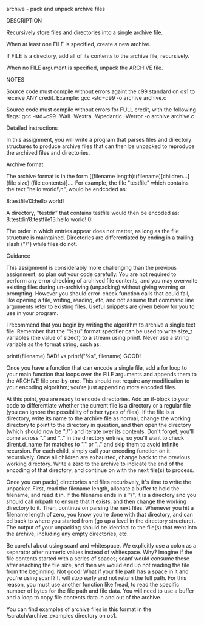 archive - pack and unpack archive files

DESCRIPTION

  Recursively store files and directories into a single archive file.
  
  When at least one FILE is specified, create a new archive.

  If FILE is a directory, add all of its contents to the archive file, recursively. 
  
  When no FILE argument is specified, unpack the ARCHIVE file.

NOTES

  Source code must compile without errors againt the c99 standard on os1 to receive ANY credit. Example:
  gcc -std=c99 -o archive archive.c

  Source code must compile without errors for FULL credit, with the following flags:
  gcc -std=c99 -Wall -Wextra -Wpedantic -Werror -o archive archive.c


Detailed instructions

In this assignment, you will write a program that parses files and directory structures to produce archive files that can then be unpacked to reproduce the archived files and directories.

Archive format

The archive format is in the form [(filename length):(filename)[children...](file size):(file contents)].... For example, the file "testfile" which contains the text "hello world!\n", would be endcoded as:

8:testfile13:hello world!

A directory, "testdir" that contains testfile would then be encoded as:
8:testdir/8:testfile13:hello world!
0:
 

The order in which entries appear does not matter, as long as the file structure is maintained. Directories are differentiated by ending in a trailing slash ("/") while files do not.

Guidance

This assignment is considerably more challenging than the previous assignment, so plan out your code carefully. You are not required to perform any error checking of archived file contents, and you may overwrite existing files during un-archiving (unpacking) without giving warning or prompting. However you should error-check function calls that could fail, like opening a file, writing, reading, etc, and not assume that command line arguments refer to existing files. Useful snippets are given below for you to use in your program.

I recommend that you begin by writing the algorithm to archive a single text file. Remember that the "%zu" format specifier can be used to write size_t variables (the value of sizeof) to a stream using printf. Never use a string variable as the format string, such as:

printf(filename)        BAD!
      vs 
printf("%s", filename)  GOOD!
 

Once you have a function that can encode a single file, add a for loop to your main function that loops over the FILE arguments and appends them to the ARCHIVE file one-by-one. This should not require any modification to your encoding algorithm; you're just appending more encoded files.

At this point, you are ready to encode directories. Add an if-block to your code to differentiate whether the current file is a directory or a regular file (you can ignore the possibility of other types of files). If the file is a directory, write its name to the archive file as normal, change the working directory to point to the directory in question, and then open the directory (which should now be "./") and iterate over its contents. Don't forget, you'll come across "." and ".." in the directory entries, so you'll want to check dirent.d_name for matches to "." or ".." and skip them to avoid infinite recursion. For each child, simply call your encoding function on it recursively. Once all children are exhausted, change back to the previous working directory. Write a zero to the archive to indicate the end of the encoding of that directory, and continue on with the next file(s) to process.

Once you can pack() directories and files recurisvely, it's time to write the unpacker. First, read the filename length, allocate a buffer to hold the filename, and read it in. If the filename ends in a "/", it is a directory and you should call mkpath to ensure that it exists, and then change the working directory to it. Then, continue on parsing the next files. Whenever you hit a filename length of zero, you know you're done with that directory, and can cd back to where you started from (go up a level in the directory structure). The output of your unpacking should be identical to the file(s) that went into the archive, including any empty directories, etc.

Be careful about using scanf and whitespace. We explicitly use a colon as a separator after numeric values instead of whitespace. Why? Imagine if the file contents started with a series of spaces; scanf would consume these after reaching the file size, and then we would end up not reading the file from the beginning. Not good! What if your file path has a space in it and you're using scanf? It will stop early and not return the full path. For this reason, you must use another function like fread, to read the specific number of bytes for the file path and file data. You will need to use a buffer and a loop to copy file contents data in and out of the archive.

You can find examples of archive files in this format in the /scratch/archive_examples directory on os1.
